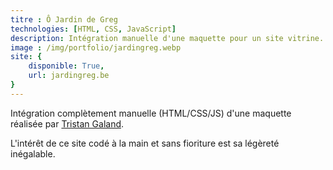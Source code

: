 ```yaml
---
titre : Ô Jardin de Greg
technologies: [HTML, CSS, JavaScript]
description: Intégration manuelle d'une maquette pour un site vitrine.
image : /img/portfolio/jardingreg.webp
site: {
    disponible: True,
    url: jardingreg.be
}
---
```


Intégration complètement manuelle (HTML/CSS/JS) d'une maquette réalisée par [Tristan Galand](https://galandtristan.be).

L'intérêt de ce site codé à la main et sans fioriture est sa légèreté inégalable.